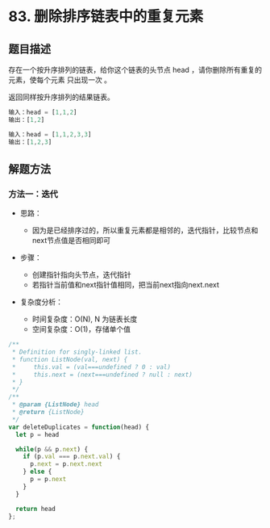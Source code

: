 # 83. 删除排序链表中的重复元素

## 题目描述

存在一个按升序排列的链表，给你这个链表的头节点 head ，请你删除所有重复的元素，使每个元素 只出现一次 。

返回同样按升序排列的结果链表。

```js
输入：head = [1,1,2]
输出：[1,2]

输入：head = [1,1,2,3,3]
输出：[1,2,3]
```

## 解题方法

### 方法一：迭代

- 思路：
  - 因为是已经排序过的，所以重复元素都是相邻的，迭代指针，比较节点和next节点值是否相同即可

- 步骤：
  - 创建指针指向头节点，迭代指针
  - 若指针当前值和next指针值相同，把当前next指向next.next

- 复杂度分析：
  - 时间复杂度：O(N), N 为链表长度
  - 空间复杂度：O(1)，存储单个值

```js
/**
 * Definition for singly-linked list.
 * function ListNode(val, next) {
 *     this.val = (val===undefined ? 0 : val)
 *     this.next = (next===undefined ? null : next)
 * }
 */
/**
 * @param {ListNode} head
 * @return {ListNode}
 */
var deleteDuplicates = function(head) {
  let p = head

  while(p && p.next) {
    if (p.val === p.next.val) {
      p.next = p.next.next
    } else {
      p = p.next
    }
  }

  return head
};
```